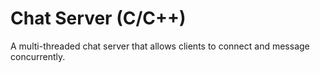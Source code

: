 # Chat Server (C/C++)

A multi-threaded chat server that allows clients to connect and message concurrently.

